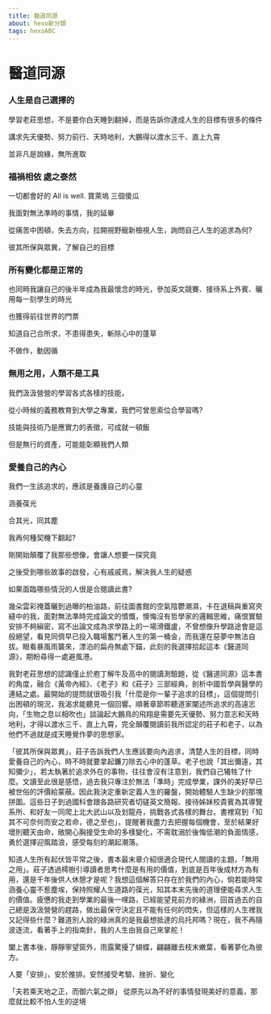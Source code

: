```yaml
---
title: 醫道同源
about: hexo新分類
tags: hexoABC
---
```


# 醫道同源

### 人生是自己選擇的

學習老莊思想，不是要你白天睡到翻掉，而是告訴你達成人生的目標有很多的條件

講求先天優勢、努力前行、天時地利，大鵬得以渡水三千、直上九霄

並非凡是說緣，無所進取



###  福禍相依 處之泰然

<!--more-->

一切都會好的 All is well.  寶萊塢 三個傻瓜

我面對無法準時的事情，我的延畢

從痛苦中困頓，失去方向，拉開視野寵新檢視人生，詢問自己人生的追求為何?

彼其所保與眾異，了解自己的目標







### 所有變化都是正常的

也同時我讓自己的後半年成為我最懷念的時光，參加英文競賽、接待系上外賓、曬用每一刻學生的時光

也獲得前往世界的門票

知道自己合所求，不患得患失，斬除心中的蓬草



不做作，動因循



### 無用之用，人類不是工具

我們汲汲營營的學習各式各樣的技能，

從小時候的義務教育到大學之專業，我們可曾思索位合學習嗎?

技能與技術乃是應實力的表徵，可成就一頓飯

但是無行的資產，可能能彰顯我們人類



### 愛養自己的內心

我們一生該追求的，應該是養護自己的心靈

涵養葆光

合其光，同其塵





我再何種契機下翻起?

剛開始顛覆了我那些想像，會讓人想要一探究竟

之後受到哪些故事的啟發，心有戚戚焉，解決我人生的疑惑

如果面臨哪些情況的人很是合閱讀此書? 









幾朵雲彩掩蓋曬到過曝的柏油路，前往圖書館的空氣陰鬱潮濕，卡在退稿與重寫夾縫中的我，面對無法準時完成論文的憤慨，懊悔沒有哲學家的邏輯思維，痛恨實驗安排不夠縝密，寫不出論文成為求學路上的一場滑鐵盧，不曾想像升學路途會是這般絕望，看見同儕早已投入職場奮鬥著人生的第一桶金，而我還在惡夢中無法自拔。眼看暴風雨襲來，漂泊的扁舟無處下錨，此刻的我選擇拾起這本《醫道同源》，期盼尋得一處避風港。

我對老莊思想的認識僅止於庖丁解牛及高中的閱讀測驗題，從《醫道同源》這本書的角度，融合《黃帝內經》、《老子》和《莊子》三部經典，剖析中國哲學與醫學的連結之處。最開始的提問就很吸引我「什麼是你一輩子追求的目標」，這個提問引出困頓的現況，我渴求能聽見一個回響。順著章節聆聽道家闡述所追求的高遠志向，「生物之息以相吹也」談論起大鵬鳥的飛翔是需要先天優勢、努力意志和天時地利，才得以渡水三千、直上九霄，完全顛覆閱讀前我所認定的莊子和老子，以為他們不過就是成天睡覺作夢的思想家。

「彼其所保與眾異」，莊子告訴我們人生應該要向內追求，清楚人生的目標，同時愛養自己的內心，時不時就要拿起鐮刀除去心中的蓬草。老子也說「其出彌遠，其知彌少」，若太執著於追求外在的事物，往往會沒有注意到，我們自己犧牲了什麼。文讀至此很是感悟，過去我只專注於無法「準時」完成學業，課外的美好早已被世俗的評價給蒙蔽。因此我決定重新定義人生的羅盤，開始體驗人生缺少的那塊拼圖。這些日子到過國科會跟各路研究者切磋英文簡報、接待姊妹校貴賓為其導覽系所、和好友一同爬上北大武山以及划龍舟，挑戰各式各樣的舞台。書裡寫到「知其不可奈何而安之若命，德之至也」，提醒著我盡力去把握每個機會，至於結果好壞則聽天由命，敞開心胸接受生命的多樣變化，不需耽溺於後悔低潮的負面情感，勇於選擇迎風踏浪，感受每刻的潮起潮落。

知道人生所有起伏皆平常之後，書本最末章介紹很適合現代人閱讀的主題，「無用之用」。莊子透過樗樹引導讀者思考什麼是有用的價值，到底是百年後成材方為有用，還是千年後供人休憩才是呢？我想這個解答只存在於我們的內心，倘若能時常涵養心靈不惹塵埃，保持照耀人生道路的葆光，知其本末先後的道理便能尋求人生的價值。疲憊的我走到學業的最後一哩路，已經能望見前方的綠洲，回首過去的自己總是汲汲營營的趕路，做出最保守決定且不能有任何的閃失，但這樣的人生裡我又記得些什麼？難道別人說的綠洲真的是我最想抵達的烏托邦嗎？現在，我不再隨波逐流，看著手上的指南針，我的人生由我自己來掌舵！

闔上書本後，靜靜寧望窗外，雨露驚擾了蝴蝶，翩翩離去枝末嫩葉，看著夢化為彼方。

















人要「安排」，安於推排。安然接受考驗、挫折、變化



「夫若乘天地之正，而御六氣之辯」   從原先以為不好的事情發現美好的意義，那麼就比較不怕人生的逆境
